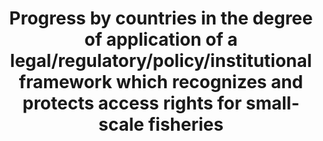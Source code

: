 ---
data_non_statistical: true
goal_meta_link: http://unstats.un.org/sdgs/files/metadata-compilation/Metadata-Goal-14.pdf
graph_title: Progress by countries in the degree of application of a legal/regulatory/policy/institutional
  framework which recognizes and protects access rights for small-scale fisheries
graph_type: null
has_metadata: true
indicator: 14.b.1
indicator_definition: "The indicator is formulated as Progress by countries in adopting\
  \ and implementing a legal/regulatory/policy/institutional framework which recognizes\
  \ and protects access rights for small-scale fisheries. This indicator measures\
  \ the \"access rights\" aspect of the target. It is a composite indicator based\
  \ on FAO member country responses to the Code of Conduct for Responsible Fisheries\
  \ (CCRF) survey questionnaire6 which is circulated by FAO every two years to members\
  \ and IGOs and INGOs. This indicator is calculated on the basis of the efforts being\
  \ made by countries to implement selected key provisions of the Voluntary Guidelines\
  \ for Securing Sustainable Small-Scale Fisheries in the Context of Food Security\
  \ and Poverty Eradication (SSF Guidelines;), as reported in a given year of the\
  \ survey. Indicator variables \t1. Existence of instruments that specifically target\
  \ or address the small-scale fisheries sector \t2. Ongoing specific initiatives\
  \ to implement the SSF Guidelines \t3. Existence of mechanisms enabling small-scale\
  \ fishers and fish workers to contribute to decision-making processes Indicator\
  \ calculation The weight given to each of the variables in calculating the indicator\
  \ value for each country are as follows: \tVariable 1 ' 40% \tVariable 2 ' 30% \t\
  Variable 3 ' 30% Scoring The indicator variables are based on three questions which\
  \ are part of the set of questions on small-scale fisheries in the biannual CCRF\
  \ questionnaire survey (as reproduced in the Annex). The unit of measurement of\
  \ the indicator is a score on a scale of 0 to 1, computed through scores and weights\
  \ assigned to the three questions. The national indicator is calculated based on\
  \ these questions specifically focusing on actual efforts of promoting and facilitating\
  \ access rights to small scale fisheries. Responses termed \"no\" in all three questions\
  \ will result in a \"zero\" score for the composite indicator. Maximum score will\
  \ be achieved if all questions are answered \"yes\". As this indicator would be\
  \ reported in the biannual CCRF survey, difference in score as compared to the preceding\
  \ year of the previous survey response will reflect the progress made during the\
  \ survey periods."
indicator_name: Progress by countries in the degree of application of a legal/regulatory/policy/institutional
  framework which recognizes and protects access rights for small-scale fisheries
indicator_sort_order: 14-0b-01
indicator_variable: null
layout: indicator
national_geographical_coverage: United States
permalink: /14-b-1/
published: true
reporting_status: notstarted
sdg_goal: 14
source_active_1: true
source_notes_1: null
source_title_1: null
target: Provide access for small-scale artisanal fishers to marine resources and markets.
target_id: 14.b
title: Progress by countries in the degree of application of a legal/regulatory/policy/institutional
  framework which recognizes and protects access rights for small-scale fisheries
un_custodial_agency: FAO
un_designated_tier: '2'
variable_description: null
variable_notes: null
---